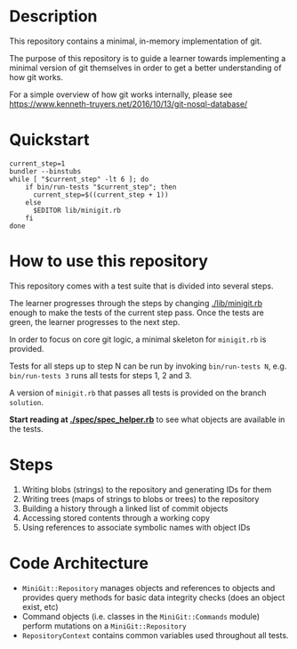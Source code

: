 # Description

This repository contains a minimal, in-memory implementation of git. 

The purpose of this repository is to guide a learner towards implementing a minimal version of git themselves in order to get a better understanding of how git works.

For a simple overview of how git works internally, please see https://www.kenneth-truyers.net/2016/10/13/git-nosql-database/

# Quickstart

```
current_step=1
bundler --binstubs
while [ "$current_step" -lt 6 ]; do
    if bin/run-tests "$current_step"; then
      current_step=$((current_step + 1))
    else
      $EDITOR lib/minigit.rb
    fi
done	
```

# How to use this repository

This repository comes with a test suite that is divided into several steps.

The learner progresses through the steps by changing [./lib/minigit.rb](./lib/minigit.rb) enough to make the tests of the current step pass.  Once the tests are green, the learner progresses to the next step.

In order to focus on core git logic, a minimal skeleton for `minigit.rb` is provided.

Tests for all steps up to step N can be run by invoking `bin/run-tests N`, e.g. `bin/run-tests 3` runs all tests for steps 1, 2 and 3.

A version of `minigit.rb` that passes all tests is provided on the branch `solution`.

**Start reading at [./spec/spec_helper.rb](./spec/spec_helper.rb)** to see what objects are available in the tests.

# Steps

1. Writing blobs (strings) to the repository and generating IDs for them
2. Writing trees (maps of strings to blobs or trees) to the repository
3. Building a history through a linked list of commit objects
4. Accessing stored contents through a working copy
5. Using references to associate symbolic names with object IDs

# Code Architecture

* `MiniGit::Repository` manages objects and references to objects and provides query methods for basic data integrity checks (does an object exist, etc)
* Command objects (i.e. classes in the `MiniGit::Commands` module) perform mutations on a `MiniGit::Repository`
* `RepositoryContext` contains common variables used throughout all tests.
